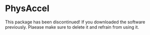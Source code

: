 # PhysAccel
This package has been discontinued! If you downloaded the software previously. Plaease make sure to delete it and refrain from using it.
